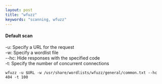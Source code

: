 ```yaml
---
layout: post
title: "wfuzz"
keywords: "scanning, wfuzz"
---
```

#### Default scan
-u: Specify a URL for the request  
-w: Specify a wordlist file  
--hc: Hide responses with the specified code  
-t: Specify the number of concurrent connections

```
wfuzz -u $URL -w /usr/share/wordlists/wfuzz/general/common.txt --hc 404 -t 100
```